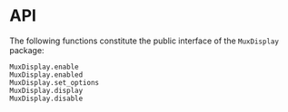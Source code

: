 # API

The following functions constitute the public interface of the `MuxDisplay` package:

```@docs
MuxDisplay.enable
MuxDisplay.enabled
MuxDisplay.set_options
MuxDisplay.display
MuxDisplay.disable
```
